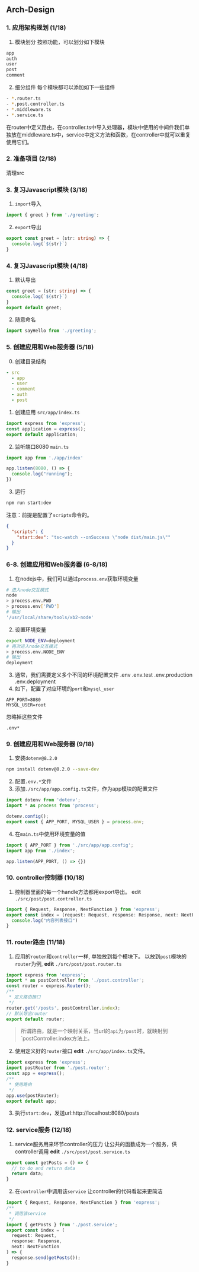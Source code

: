 ## Arch-Design

### 1. 应用架构规划 (1/18)
1. 模块划分
按照功能，可以划分如下模块
```html
app
auth
user
post
comment
```
2. 细分组件
每个模块都可以添加如下一些组件
```bash
- *.router.ts
- *.post.controller.ts
- *.middleware.ts
- *.service.ts
```
在router中定义路由，在controller.ts中导入处理器，模块中使用的中间件我们单独放在middleware.ts中，service中定义方法和函数，在controller中就可以重复使用它们。

### 2. 准备项目 (2/18)
清理src


### 3. 复习Javascript模块 (3/18)
1. `import`导入
```typescript
import { greet } from './greeting';
```
2. `export`导出
```typescript
export const greet = (str: string) => {
  console.log(`${str}`)
}
```

### 4. 复习Javascript模块 (4/18)
1. 默认导出
```ts
const greet = (str: string) => {
  console.log(`${str}`)
}
export default greet;
```
2. 随意命名
```ts
import sayHello from './greeting';
```

### 5. 创建应用和Web服务器 (5/18)
0. 创建目录结构
```yaml
- src
  - app
  - user
  - comment
  - auth
  - post
```
1. 创建应用 `src/app/index.ts`
```ts
import express from 'express';
const application = express();
export default application;
```
2. 监听端口8080 `main.ts`
```ts
import app from './app/index'

app.listen(8080, () => {
  console.log("running");
})
```
3. 运行
```bash
npm run start:dev
```
注意：前提是配置了`scripts`命令的。
```json
{
  "scripts": {
    "start:dev": "tsc-watch --onSuccess \"node dist/main.js\""
  }
}
```

### 6-8. 创建应用和Web服务器 (6-8/18)
1. 在nodejs中，我们可以通过`process.env`获取环境变量
```bash
# 进入node交互模式
node
> process.env.PWD
> process.env['PWD']
# 输出
'/usr/local/share/tools/xb2-node'
```
2. 设置环境变量
```bash
export NODE_ENV=deployment
# 再次进入node交互模式
> process.env.NODE_ENV
# 输出
deployment
```
3. 通常，我们需要定义多个不同的环境配置文件
.env
.env.test
.env.production
.env.deployment
4. 如下，配置了对应环境的`port`和`mysql_user`
```properties
APP_PORT=8080
MYSQL_USER=root
```
忽略掉这些文件
```ignore
.env*
```

### 9. 创建应用和Web服务器 (9/18)
1. 安装`dotenv@8.2.0` 
```bash
npm install dotenv@8.2.0 --save-dev
```
2. 配置`.env.*`文件
3. 添加`./src/app/app.config.ts`文件，作为app模块的配置文件
```typescript
import dotenv from 'dotenv';
import * as process from 'process';

dotenv.config();
export const { APP_PORT, MYSQL_USER } = process.env;
```
4. 在`main.ts`中使用环境变量的值

```typescript
import { APP_PORT } from './src/app/app.config';
import app from './index';

app.listen(APP_PORT, () => {})
```

### 10. controller控制器 (10/18)
1. 控制器里面的每一个handle方法都用export导出。
edit `./src/post/post.controller.ts` 
```typescript
import { Request, Response, NextFunction } from 'express';
export const index = (request: Request, response: Response, next: NextFunction) => {
  console.log("内容列表接口")
}
```

### 11. router路由 (11/18)
1. 应用的`router`和`controller`一样, 单独放到每个模块下。
以放到`post`模块的`router`为例, **edit** `./src/post/post.router.ts` 
```typescript
import express from 'express';
import * as postController from './post.controller';
const router = express.Router();
/**
 * 定义路由接口
 */
router.get('/posts', postController.index);
// 默认导出router
export default router;
```
> 所谓路由，就是一个映射关系，当url的`api`为`/post`时，就映射到`postController.index方法上。
2. 使用定义好的`router`接口
**edit** `./src/app/index.ts`文件。

```typescript
import express from 'express';
import postRouter from './post.router';
const app = express();
/**
 * 使用路由
 */
app.use(postRouter);
export default app;
```
3. 执行`start:dev`，发送url:http://localhost:8080/posts

### 12. service服务 (12/18)
1. service服务用来环节controller的压力
让公共的函数成为一个服务，供controller调用
**edit** `./src/post/post.service.ts` 
```typescript
export const getPosts = () => {
  // to do and return data
  return data;
}
```
2. 在`controller`中调用该`service`
让controller的代码看起来更简洁
```typescript
import { Request, Response, NextFunction } from 'express';
/**
 * 调用该service
 */
import { getPosts } from './post.service';
export const index = (
  request: Request,
  response: Response,
  next: NextFunction
) => {
  response.send(getPosts());
}
```